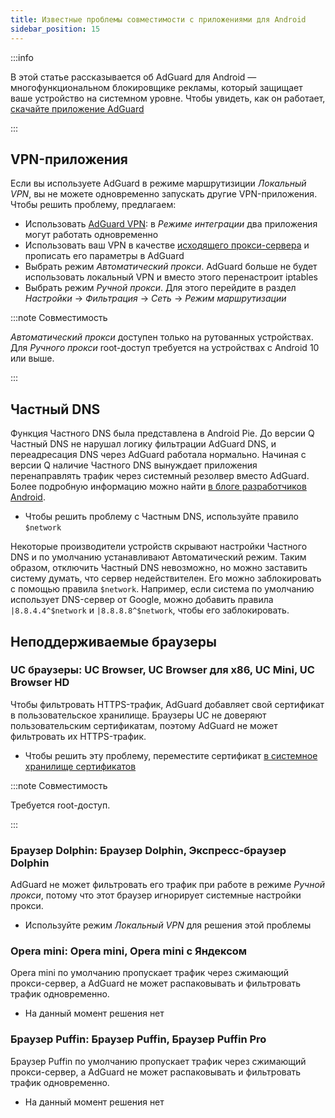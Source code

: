 ```yaml
---
title: Известные проблемы совместимости с приложениями для Android
sidebar_position: 15
---
```


:::info

В этой статье рассказывается об AdGuard для Android — многофункциональном блокировщике рекламы, который защищает ваше устройство на системном уровне. Чтобы увидеть, как он работает, [скачайте приложение AdGuard](https://agrd.io/download-kb-adblock)

:::

## VPN-приложения

Если вы используете AdGuard в режиме маршрутизиции *Локальный VPN*, вы не можете одновременно запускать другие VPN-приложения. Чтобы решить проблему, предлагаем:

- Использовать [AdGuard VPN](https://adguard-vpn.com/welcome.html): в *Режиме интеграции* два приложения могут работать одновременно
- Использовать ваш VPN в качестве [исходящего прокси-сервера](../solving-problems/outbound-proxy.md) и прописать его параметры в AdGuard
- Выбрать режим *Автоматический прокси*. AdGuard больше не будет использовать локальный VPN и вместо этого перенастроит iptables
- Выбрать режим *Ручной прокси*. Для этого перейдите в раздел *Настройки* → *Фильтрация* → *Сеть* → *Режим маршрутизации*

:::note Совместимость

*Автоматический прокси* доступен только на рутованных устройствах. Для *Ручного прокси* root-доступ требуется на устройствах с Android 10 или выше.

:::

## Частный DNS

Функция Частного DNS была представлена в Android Pie. До версии Q Частный DNS не нарушал логику фильтрации AdGuard DNS, и переадресация DNS через AdGuard работала нормально. Начиная с версии Q наличие Частного DNS вынуждает приложения перенаправлять трафик через системный резолвер вместо AdGuard. Более подробную информацию можно найти [в блоге разработчиков Android](https://android-developers.googleblog.com/2018/04/dns-over-tls-support-in-android-p.html).

- Чтобы решить проблему с Частным DNS, используйте правило `$network`

Некоторые производители устройств скрывают настройки Частного DNS и по умолчанию устанавливают Автоматический режим. Таким образом, отключить Частный DNS невозможно, но можно заставить систему думать, что сервер недействителен. Его можно заблокировать с помощью правила `$network`. Например, если система по умолчанию использует DNS-сервер от Google, можно добавить правила `|8.8.4.4^$network` и `|8.8.8.8^$network`, чтобы его заблокировать.

## Неподдерживаемые браузеры

### UC браузеры: UC Browser, UC Browser для x86, UC Mini, UC Browser HD

Чтобы фильтровать HTTPS-трафик, AdGuard добавляет свой сертификат в пользовательское хранилище. Браузеры UC не доверяют пользовательским сертификатам, поэтому AdGuard не может фильтровать их HTTPS-трафик.

- Чтобы решить эту проблему, переместите сертификат [в системное хранилище сертификатов](../solving-problems/https-certificate-for-rooted.md/)

:::note Совместимость

Требуется root-доступ.

:::

### Браузер Dolphin: Браузер Dolphin, Экспресс-браузер Dolphin

AdGuard не может фильтровать его трафик при работе в режиме *Ручной прокси*, потому что этот браузер игнорирует системные настройки прокси.

- Используйте режим *Локальный VPN* для решения этой проблемы

### Opera mini: Opera mini, Opera mini с Яндексом

Opera mini по умолчанию пропускает трафик через сжимающий прокси-сервер, а AdGuard не может распаковывать и фильтровать трафик одновременно.

- На данный момент решения нет

### Браузер Puffin: Браузер Puffin, Браузер Puffin Pro

Браузер Puffin по умолчанию пропускает трафик через сжимающий прокси-сервер, а AdGuard не может распаковывать и фильтровать трафик одновременно.

- На данный момент решения нет
